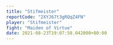 ```yaml
---
title: "Stifmeister"
reportCode: "2XYJ67t3gRQqZ4FN"
player: "Stifmeister"
fight: "Maiden of Virtue"
date: 2021-08-23T19:07:58.042000+00:00
---
```


